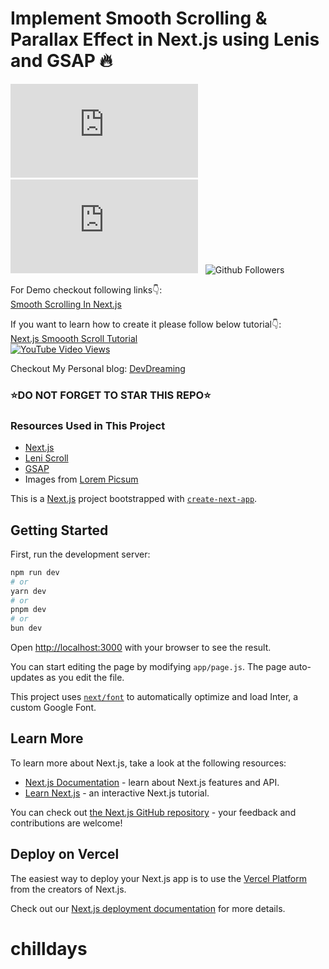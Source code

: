 # Implement Smooth Scrolling & Parallax Effect in Next.js using Lenis and GSAP 🔥

![GitHub stars](https://img.shields.io/github/stars/codebucks27/Smooth-Scroll-Next.js?style=social&logo=ApacheSpark&label=Stars)&nbsp;&nbsp;
![GitHub forks](https://img.shields.io/github/forks/codebucks27/Smooth-Scroll-Next.js?style=social&logo=KashFlow&maxAge=3600)&nbsp;&nbsp;
![Github Followers](https://img.shields.io/github/followers/codebucks27.svg?style=social&label=Follow)&nbsp;&nbsp;<br />

For Demo checkout following links👇: <br />
[Smooth Scrolling In Next.js](https://smooth-scroll-next-js.vercel.app/) <br />

If you want to learn how to create it please follow below tutorial👇: <br />
[Next.js Smoooth Scroll Tutorial](https://youtu.be/QNh0MH-G3OM) <br />
[![YouTube Video Views](https://img.shields.io/youtube/views/QNh0MH-G3OM?style=social)](https://youtu.be/QNh0MH-G3OM)<br />

Checkout My Personal blog: [DevDreaming](https://devdreaming.com/)<br />


### ⭐DO NOT FORGET TO STAR THIS REPO⭐


### Resources Used in This Project

- [Next.js](https://nextjs.org/) <br />
- [Leni Scroll](https://lenis.studiofreight.com/) <br />
- [GSAP](https://gsap.com/) <br />
- Images from [Lorem Picsum](https://picsum.photos/) <br />







This is a [Next.js](https://nextjs.org/) project bootstrapped with [`create-next-app`](https://github.com/vercel/next.js/tree/canary/packages/create-next-app).

## Getting Started

First, run the development server:

```bash
npm run dev
# or
yarn dev
# or
pnpm dev
# or
bun dev
```

Open [http://localhost:3000](http://localhost:3000) with your browser to see the result.

You can start editing the page by modifying `app/page.js`. The page auto-updates as you edit the file.

This project uses [`next/font`](https://nextjs.org/docs/basic-features/font-optimization) to automatically optimize and load Inter, a custom Google Font.

## Learn More

To learn more about Next.js, take a look at the following resources:

- [Next.js Documentation](https://nextjs.org/docs) - learn about Next.js features and API.
- [Learn Next.js](https://nextjs.org/learn) - an interactive Next.js tutorial.

You can check out [the Next.js GitHub repository](https://github.com/vercel/next.js/) - your feedback and contributions are welcome!

## Deploy on Vercel

The easiest way to deploy your Next.js app is to use the [Vercel Platform](https://vercel.com/new?utm_medium=default-template&filter=next.js&utm_source=create-next-app&utm_campaign=create-next-app-readme) from the creators of Next.js.

Check out our [Next.js deployment documentation](https://nextjs.org/docs/deployment) for more details.
# chilldays

